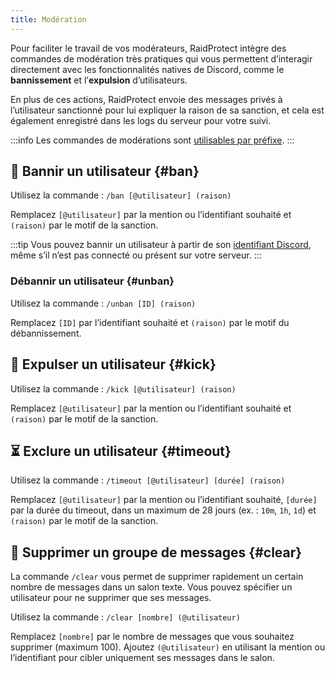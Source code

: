 ```yaml
---
title: Modération
---
```


Pour faciliter le travail de vos modérateurs, RaidProtect intègre des commandes de modération très pratiques qui vous permettent d’interagir directement avec les fonctionnalités natives de Discord, comme le **bannissement** et l’**expulsion** d’utilisateurs.

En plus de ces actions, RaidProtect envoie des messages privés à l’utilisateur sanctionné pour lui expliquer la raison de sa sanction, et cela est également enregistré dans les logs du serveur pour votre suivi.

:::info
Les commandes de modérations sont [utilisables par préfixe](../guides/prefix.md).
:::

## 🔨 Bannir un utilisateur {#ban}

Utilisez la commande : ```/ban [@utilisateur] (raison)```

Remplacez `[@utilisateur]` par la mention ou l’identifiant souhaité et `(raison)` par le motif de la sanction.

:::tip
Vous pouvez bannir un utilisateur à partir de son [identifiant Discord](https://dfr.gg/wiki/interface/mode-developpeur), même s’il n’est pas connecté ou présent sur votre serveur.
:::

### Débannir un utilisateur {#unban}

Utilisez la commande : ```/unban [ID] (raison)```

Remplacez `[ID]` par l’identifiant souhaité et `(raison)` par le motif du débannissement.

## 👢 Expulser un utilisateur {#kick}

Utilisez la commande : ```/kick [@utilisateur] (raison)```

Remplacez `[@utilisateur]` par la mention ou l’identifiant souhaité et `(raison)` par le motif de la sanction.

## ⏳ Exclure un utilisateur {#timeout}

Utilisez la commande : ```/timeout [@utilisateur] [durée] (raison)```

Remplacez `[@utilisateur]` par la mention ou l’identifiant souhaité, `[durée]` par la durée du timeout, dans un maximum de 28 jours (ex. : `10m`, `1h`, `1d`) et `(raison)` par le motif de la sanction.

## 🧹 Supprimer un groupe de messages {#clear}

La commande `/clear` vous permet de supprimer rapidement un certain nombre de messages dans un salon texte. Vous pouvez spécifier un utilisateur pour ne supprimer que ses messages.

Utilisez la commande : ```/clear [nombre] (@utilisateur)```

Remplacez `[nombre]` par le nombre de messages que vous souhaitez supprimer (maximum 100). Ajoutez `(@utilisateur)` en utilisant la mention ou l’identifiant pour cibler uniquement ses messages dans le salon.